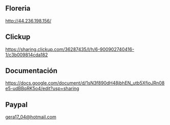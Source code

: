 ## Floreria

http://44.236.198.156/

## Clickup

https://sharing.clickup.com/36287435/l/h/6-900902740416-1/c3b009814cda182

## Documentación 

https://docs.google.com/document/d/1sN3f890dH48jbhEN_utb5XfioJRn08e5-udBBqRK5o4/edit?usp=sharing

## Paypal

gera17_04@hotmail.com







